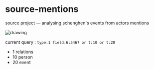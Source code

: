 # source-mentions
source project — analysing schenghen's events from actors mentions 

![drawing](https://docs.google.com/drawings/d/12lS3EGLiEoOKaleiWFRyariNTZgPZGsxZD7Nk6qF2JI/pub?w=1441&h=1649)

current query : `type:1 field:6:5467 or t:10 or t:20`

- 1 relations
- 10 person
- 20 event
